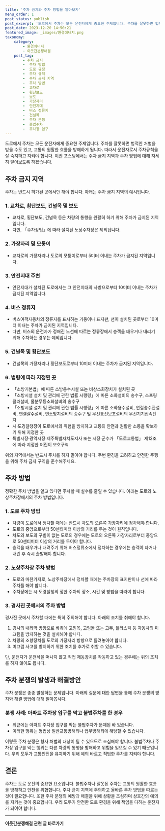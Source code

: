 ```yaml
---
title: '주차 금지와 주차 방법을 알아보자'
menu_order: 1
post_status: publish
post_excerpt: '도로에서 주차는 모든 운전자에게 중요한 주제입니다. 주차를 잘못하면 법적인 처벌을 받을 수도 있고, 교통의 원활한 흐름을 방해하게 됩니다. 따라서 운전자로서 주차규칙을 잘 숙지하고 지켜야 합니다. 이번 포스팅에서는 주차 금지 지역과 주차 방법에 대해 자세히 알아보도록 하겠습니다.'
post_date: 2023-12-20 14:50:21
featured_image: _images/환경에너지.png
taxonomy:
    category:
        - 환경에너지
        - 이웃간분쟁해결
    post_tag:
        - 주차 금지
        -  주차 방법
        -  도로 규정
        -  주차 규칙
        -  주차 금지 지역
        -  주차 방법
        -  교차로
        -  횡단보도
        -  보도
        -  가장자리
        -  안전지대
        -  버스 정류지
        -  건널목
        -  주차 분쟁
        -  불법주차
        -  주차장 입구
---
```




도로에서 주차는 모든 운전자에게 중요한 주제입니다. 주차를 잘못하면 법적인 처벌을 받을 수도 있고, 교통의 원활한 흐름을 방해하게 됩니다. 따라서 운전자로서 주차규칙을 잘 숙지하고 지켜야 합니다. 이번 포스팅에서는 주차 금지 지역과 주차 방법에 대해 자세히 알아보도록 하겠습니다.

## 주차 금지 지역

주차는 반드시 허가된 곳에서만 해야 합니다. 아래는 주차 금지 지역의 예시입니다.

### 1. 교차로, 횡단보도, 건널목 및 보도

- 교차로, 횡단보도, 건널목 등은 차량의 통행을 원활히 하기 위해 주차가 금지된 지역입니다.
- 다만, 「주차장법」에 따라 설치된 노상주차장은 제외됩니다.

### 2. 가장자리 및 모퉁이

- 교차로의 가장자리나 도로의 모퉁이로부터 5미터 이내는 주차가 금지된 지역입니다.

### 3. 안전지대 주변

- 안전지대가 설치된 도로에서는 그 안전지대의 사방으로부터 10미터 이내는 주차가 금지된 지역입니다.

### 4. 버스 정류지

- 버스여객자동차의 정류지를 표시하는 기둥이나 표지판, 선이 설치된 곳로부터 10미터 이내는 주차가 금지된 지역입니다.
- 다만, 버스의 운전자가 정해진 노선에 따르는 정류장에서 승객을 태우거나 내리기 위해 주차하는 경우는 예외입니다.

### 5. 건널목 및 횡단보도

- 건널목의 가장자리나 횡단보도로부터 10미터 이내는 주차가 금지된 지역입니다.

### 6. 법령에 따라 지정된 곳

- 「소방기본법」에 따른 소방용수시설 또는 비상소화장치가 설치된 곳
- 「소방시설 설치 및 관리에 관한 법률 시행령」에 따른 소화설비의 송수구, 스프링클러설비, 물분무등소화설비의 송수구
- 「소방시설 설치 및 관리에 관한 법률 시행령」에 따른 소화용수설비, 연결송수관설비, 연결살수설비, 연소방지설비의 송수구 및 무선통신보조설비의 무선기기접속단자
- 시·도경찰청장이 도로에서의 위험을 방지하고 교통의 안전과 원활한 소통을 확보하기 위해 지정한 곳
- 특별시장·광역시장·제주특별자치도지사 또는 시장·군수가 「도로교통법」 제12조에 따라 지정한 어린이 보호구역

위의 지역에서는 반드시 주차를 하지 말아야 합니다. 주변 환경을 고려하고 안전한 주행을 위해 주차 금지 구역을 준수해주세요.

## 주차 방법

정확한 주차 방법을 알고 있다면 주차할 때 실수를 줄일 수 있습니다. 아래는 도로와 노상주차장에서의 주차 방법입니다.

### 1. 도로 주차 방법

- 차량이 도로에서 정차할 때에는 반드시 차도의 오른쪽 가장자리에 정차해야 합니다.
- 도로의 중앙으로부터 50센티미터 이상의 거리를 두는 것이 원칙입니다.
- 차도와 보도의 구별이 없는 도로의 경우에는 도로의 오른쪽 가장자리로부터 중앙으로 50센티미터 이상의 거리를 두어야 합니다.
- 승객을 태우거나 내려주기 위해 버스정류소에서 정차하는 경우에는 승객이 타거나 내린 후 즉시 출발해야 합니다.

### 2. 노상주차장 주차 방법

- 도로와 마찬가지로, 노상주차장에서 정차할 때에는 주차장의 표지판이나 선에 따라 주차를 해야 합니다.
- 주차장에는 시·도경찰청의 정한 주차의 장소, 시간 및 방법을 따라야 합니다.

###  3. 경사진 곳에서의 주차 방법

경사진 곳에서 주차할 때에는 특히 주의해야 합니다. 아래의 조치를 취해야 합니다.

1. 경사의 내리막 방향으로 바퀴에 고임목, 고임돌 또는 고무, 플라스틱 등 자동차의 미끄럼을 방지하는 것을 설치해야 합니다.
2. 차량의 조향장치를 도로의 가장자리 방향으로 돌려놓아야 합니다.
3. 미끄럼 사고를 방지하기 위한 조치를 추가로 취할 수 있습니다.

단, 운전자가 운전석을 떠나지 않고 직접 제동장치를 작동하고 있는 경우에는 위의 조치를 하지 않아도 됩니다.

## 주차 분쟁의 발생과 해결방안

주차 분쟁은 종종 발생하는 문제입니다. 아래의 질문에 대한 답변을 통해 주차 분쟁의 방지와 해결 방법에 대해 알아봅시다.

### 분쟁 사례: 아파트 주차장 입구를 막고 불법주차를 한 경우

- 최근에는 아파트 주차장 입구를 막는 불법주차가 문제된 바 있습니다.
- 이러한 행위는 형법상 일반교통방해죄나 업무방해죄에 해당할 수 있습니다.

이렇듯 주차 분쟁은 형사 처벌의 대상이 될 수 있으므로 조심해야 합니다. 불법주차나 주차장 입구를 막는 행위는 다른 차량의 통행을 방해하고 위험을 일으킬 수 있기 때문입니다. 우리 모두가 교통안전을 유지하기 위해 예의 바르고 적법한 주차를 지켜야 합니다.

## 결론

주차는 도로 운전의 중요한 요소입니다. 불법주차나 잘못된 주차는 교통의 원활한 흐름을 방해하고 안전을 위협합니다. 주차 금지 지역에 주의하고 올바른 주차 방법을 따르는 것이 필요합니다. 또한 주차 분쟁의 예방과 해결을 위해 상황을 조심하며 상호간의 예의를 지키는 것이 중요합니다. 우리 모두가 안전한 도로 환경을 위해 책임을 다하는 운전자가 되어야 합니다. 
<!-- wp:separator -->
<hr class="wp-block-separator has-alpha-channel-opacity"/>
<!-- /wp:separator -->

<!-- wp:group {"backgroundColor":"base","layout":{"type":"constrained"}} -->
<div class="wp-block-group has-base-background-color has-background"><!-- wp:paragraph {"align":"center","fontSize":"medium"} -->
<p class="has-text-align-center has-large-font-size"><strong>이웃간분쟁해결 관련 글 바로가기</strong></p>
<!-- /wp:paragraph -->


<!-- wp:latest-posts
{"categories":[{"id":35111,"count":19,"description":"","link":"https://uknowlaw.com/category/%ec%9d%b4%ec%9b%83%ea%b0%84%eb%b6%84%ec%9f%81%ed%95%b4%ea%b2%b0/","name":"이웃간분쟁해결","slug":"이웃간분쟁해결","taxonomy":"category","parent":0,"meta":[],"_links":{"self":[{"href":"https://uknowlaw.com/wp-json/wp/v2/categories/35111"}],"collection":[{"href":"https://uknowlaw.com/wp-json/wp/v2/categories"}],"about":[{"href":"https://uknowlaw.com/wp-json/wp/v2/taxonomies/category"}],"wp:post_type":[{"href":"https://uknowlaw.com/wp-json/wp/v2/posts?categories=35111"}],"curies":[{"name":"wp","href":"https://api.w.org/{rel}","templated":true}]}}],"postsToShow":100,"excerptLength":28,"postLayout":"grid","columns":2,"featuredImageAlign":"left","featuredImageSizeSlug":"large","fontSize":"small"} /--></div>
<!-- /wp:group -->